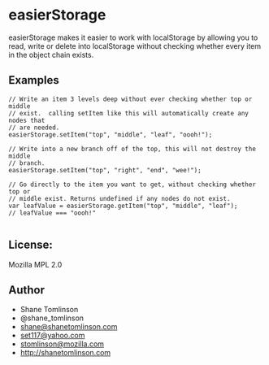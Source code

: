 # easierStorage
easierStorage makes it easier to work with localStorage by allowing you to read, write or delete into localStorage without checking whether every item in the object chain exists.

## Examples
```
// Write an item 3 levels deep without ever checking whether top or middle
// exist.  calling setItem like this will automatically create any nodes that
// are needed.
easierStorage.setItem("top", "middle", "leaf", "oooh!");

// Write into a new branch off of the top, this will not destroy the middle
// branch.
easierStorage.setItem("top", "right", "end", "wee!");

// Go directly to the item you want to get, without checking whether top or
// middle exist. Returns undefined if any nodes do not exist.
var leafValue = easierStorage.getItem("top", "middle", "leaf");
// leafValue === "oooh!"


```
## License:
Mozilla MPL 2.0

## Author
* Shane Tomlinson
* @shane_tomlinson
* shane@shanetomlinson.com
* set117@yahoo.com
* stomlinson@mozilla.com
* http://shanetomlinson.com

